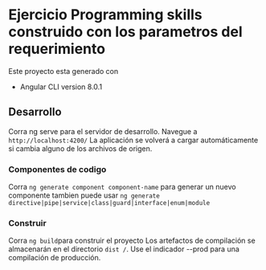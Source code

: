 # Ejercicio Programming skills construido con los parametros del requerimiento  
Este proyecto esta generado con 
* Angular CLI version 8.0.1

## Desarrollo

Corra ng serve para el servidor de desarrollo. Navegue a `http://localhost:4200/` La aplicación se volverá a cargar automáticamente si cambia alguno de los archivos de origen.

### Componentes de codigo 

Corra `ng generate component component-name` para generar un nuevo componente tambien puede usar `ng generate directive|pipe|service|class|guard|interface|enum|module`

### Construir 

Corra `ng build`para construir el proyecto Los artefactos de compilación se almacenarán en el directorio `dist /`. Use el indicador --prod para una compilación de producción.
